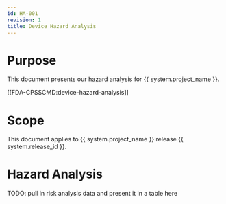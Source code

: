 ```yaml
---
id: HA-001
revision: 1
title: Device Hazard Analysis
---
```


# Purpose

This document presents our hazard analysis for {{ system.project_name }}.

[[FDA-CPSSCMD:device-hazard-analysis]]

# Scope

This document applies to {{ system.project_name }} release {{ system.release_id }}.

# Hazard Analysis

TODO: pull in risk analysis data and present it in a table here

